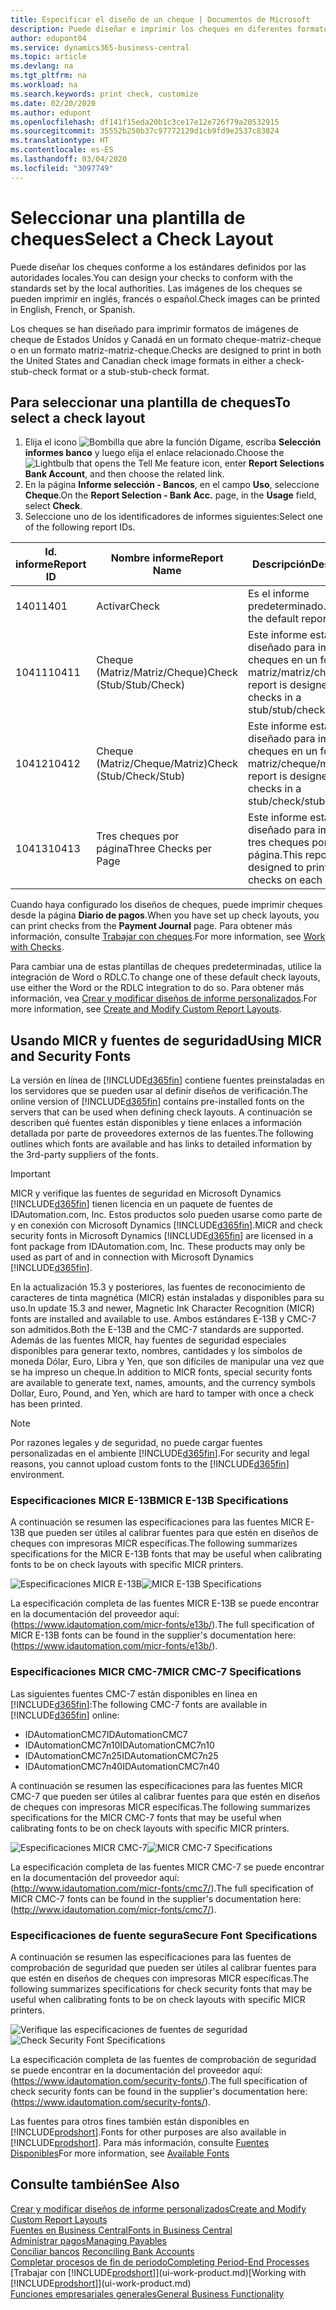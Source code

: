 ```yaml
---
title: Especificar el diseño de un cheque | Documentos de Microsoft
description: Puede diseñar e imprimir los cheques en diferentes formatos para cumplir los estándares.
author: edupont04
ms.service: dynamics365-business-central
ms.topic: article
ms.devlang: na
ms.tgt_pltfrm: na
ms.workload: na
ms.search.keywords: print check, customize
ms.date: 02/20/2020
ms.author: edupont
ms.openlocfilehash: df141f15eda20b1c3ce17e12e726f79a20532915
ms.sourcegitcommit: 35552b250b37c97772129d1cb9fd9e2537c83824
ms.translationtype: HT
ms.contentlocale: es-ES
ms.lasthandoff: 03/04/2020
ms.locfileid: "3097749"
---
```

# <a name="select-a-check-layout"></a><span data-ttu-id="9556c-103">Seleccionar una plantilla de cheques</span><span class="sxs-lookup"><span data-stu-id="9556c-103">Select a Check Layout</span></span>
<span data-ttu-id="9556c-104">Puede diseñar los cheques conforme a los estándares definidos por las autoridades locales.</span><span class="sxs-lookup"><span data-stu-id="9556c-104">You can design your checks to conform with the standards set by the local authorities.</span></span> <span data-ttu-id="9556c-105">Las imágenes de los cheques se pueden imprimir en inglés, francés o español.</span><span class="sxs-lookup"><span data-stu-id="9556c-105">Check images can be printed in English, French, or Spanish.</span></span>

<span data-ttu-id="9556c-106">Los cheques se han diseñado para imprimir formatos de imágenes de cheque de Estados Unidos y Canadá en un formato cheque-matriz-cheque o en un formato matriz-matriz-cheque.</span><span class="sxs-lookup"><span data-stu-id="9556c-106">Checks are designed to print in both the United States and Canadian check image formats in either a check-stub-check format or a stub-stub-check format.</span></span>

## <a name="to-select-a-check-layout"></a><span data-ttu-id="9556c-107">Para seleccionar una plantilla de cheques</span><span class="sxs-lookup"><span data-stu-id="9556c-107">To select a check layout</span></span>
1. <span data-ttu-id="9556c-108">Elija el icono ![Bombilla que abre la función Dígame](media/ui-search/search_small.png "Dígame qué desea hacer"), escriba **Selección informes banco** y luego elija el enlace relacionado.</span><span class="sxs-lookup"><span data-stu-id="9556c-108">Choose the ![Lightbulb that opens the Tell Me feature](media/ui-search/search_small.png "Tell me what you want to do") icon, enter **Report Selections Bank Account**, and then choose the related link.</span></span>
2. <span data-ttu-id="9556c-109">En la página **Informe selección - Bancos**, en el campo **Uso**, seleccione **Cheque**.</span><span class="sxs-lookup"><span data-stu-id="9556c-109">On the **Report Selection - Bank Acc.** page, in the **Usage** field, select **Check**.</span></span>
3. <span data-ttu-id="9556c-110">Seleccione uno de los identificadores de informes siguientes:</span><span class="sxs-lookup"><span data-stu-id="9556c-110">Select one of the following report IDs.</span></span>

| <span data-ttu-id="9556c-111">Id. informe</span><span class="sxs-lookup"><span data-stu-id="9556c-111">Report ID</span></span> | <span data-ttu-id="9556c-112">Nombre informe</span><span class="sxs-lookup"><span data-stu-id="9556c-112">Report Name</span></span> | <span data-ttu-id="9556c-113">Descripción</span><span class="sxs-lookup"><span data-stu-id="9556c-113">Description</span></span> |
| --- | --- | --- |
| <span data-ttu-id="9556c-114">1401</span><span class="sxs-lookup"><span data-stu-id="9556c-114">1401</span></span> |<span data-ttu-id="9556c-115">Activar</span><span class="sxs-lookup"><span data-stu-id="9556c-115">Check</span></span> |<span data-ttu-id="9556c-116">Es el informe predeterminado.</span><span class="sxs-lookup"><span data-stu-id="9556c-116">This is the default report.</span></span> |
| <span data-ttu-id="9556c-117">10411</span><span class="sxs-lookup"><span data-stu-id="9556c-117">10411</span></span> |<span data-ttu-id="9556c-118">Cheque (Matriz/Matriz/Cheque)</span><span class="sxs-lookup"><span data-stu-id="9556c-118">Check (Stub/Stub/Check)</span></span> |<span data-ttu-id="9556c-119">Este informe está diseñado para imprimir cheques en un formato matriz/matriz/cheque.</span><span class="sxs-lookup"><span data-stu-id="9556c-119">This report is designed to print checks in a stub/stub/check format.</span></span> |
| <span data-ttu-id="9556c-120">10412</span><span class="sxs-lookup"><span data-stu-id="9556c-120">10412</span></span> |<span data-ttu-id="9556c-121">Cheque (Matriz/Cheque/Matriz)</span><span class="sxs-lookup"><span data-stu-id="9556c-121">Check (Stub/Check/Stub)</span></span> |<span data-ttu-id="9556c-122">Este informe está diseñado para imprimir cheques en un formato matriz/cheque/matriz.</span><span class="sxs-lookup"><span data-stu-id="9556c-122">This report is designed to print checks in a stub/check/stub format.</span></span> |
| <span data-ttu-id="9556c-123">10413</span><span class="sxs-lookup"><span data-stu-id="9556c-123">10413</span></span> |<span data-ttu-id="9556c-124">Tres cheques por página</span><span class="sxs-lookup"><span data-stu-id="9556c-124">Three Checks per Page</span></span> |<span data-ttu-id="9556c-125">Este informe está diseñado para imprimir tres cheques por página.</span><span class="sxs-lookup"><span data-stu-id="9556c-125">This report is designed to print three checks on each page.</span></span> |

<span data-ttu-id="9556c-126">Cuando haya configurado los diseños de cheques, puede imprimir cheques desde la página **Diario de pagos**.</span><span class="sxs-lookup"><span data-stu-id="9556c-126">When you have set up check layouts, you can print checks from the **Payment Journal** page.</span></span> <span data-ttu-id="9556c-127">Para obtener más información, consulte [Trabajar con cheques](payables-how-work-checks.md).</span><span class="sxs-lookup"><span data-stu-id="9556c-127">For more information, see [Work with Checks](payables-how-work-checks.md).</span></span>

<span data-ttu-id="9556c-128">Para cambiar una de estas plantillas de cheques predeterminadas, utilice la integración de Word o RDLC.</span><span class="sxs-lookup"><span data-stu-id="9556c-128">To change one of these default check layouts, use either the Word or the RDLC integration to do so.</span></span> <span data-ttu-id="9556c-129">Para obtener más información, vea [Crear y modificar diseños de informe personalizados](ui-how-create-custom-report-layout.md).</span><span class="sxs-lookup"><span data-stu-id="9556c-129">For more information, see [Create and Modify Custom Report Layouts](ui-how-create-custom-report-layout.md).</span></span>

## <a name="using-micr-and-security-fonts"></a><span data-ttu-id="9556c-130">Usando MICR y fuentes de seguridad</span><span class="sxs-lookup"><span data-stu-id="9556c-130">Using MICR and Security Fonts</span></span>
<span data-ttu-id="9556c-131">La versión en línea de [!INCLUDE[d365fin](includes/d365fin_md.md)] contiene fuentes preinstaladas en los servidores que se pueden usar al definir diseños de verificación.</span><span class="sxs-lookup"><span data-stu-id="9556c-131">The online version of [!INCLUDE[d365fin](includes/d365fin_md.md)] contains pre-installed fonts on the servers that can be used when defining check layouts.</span></span> <span data-ttu-id="9556c-132">A continuación se describen qué fuentes están disponibles y tiene enlaces a información detallada por parte de proveedores externos de las fuentes.</span><span class="sxs-lookup"><span data-stu-id="9556c-132">The following outlines which fonts are available and has links to detailed information by the 3rd-party suppliers of the fonts.</span></span>

> [!Important]
> <span data-ttu-id="9556c-133">MICR y verifique las fuentes de seguridad en Microsoft Dynamics [!INCLUDE[d365fin](includes/d365fin_md.md)] tienen licencia en un paquete de fuentes de IDAutomation.com, Inc. Estos productos solo pueden usarse como parte de y en conexión con Microsoft Dynamics [!INCLUDE[d365fin](includes/d365fin_md.md)].</span><span class="sxs-lookup"><span data-stu-id="9556c-133">MICR and check security fonts in Microsoft Dynamics [!INCLUDE[d365fin](includes/d365fin_md.md)] are licensed in a font package from IDAutomation.com, Inc. These products may only be used as part of and in connection with Microsoft Dynamics [!INCLUDE[d365fin](includes/d365fin_md.md)].</span></span>

<span data-ttu-id="9556c-134">En la actualización 15.3 y posteriores, las fuentes de reconocimiento de caracteres de tinta magnética (MICR) están instaladas y disponibles para su uso.</span><span class="sxs-lookup"><span data-stu-id="9556c-134">In update 15.3 and newer, Magnetic Ink Character Recognition (MICR) fonts are installed and available to use.</span></span> <span data-ttu-id="9556c-135">Ambos estándares E-13B y CMC-7 son admitidos.</span><span class="sxs-lookup"><span data-stu-id="9556c-135">Both the E-13B and the CMC-7 standards are supported.</span></span> <span data-ttu-id="9556c-136">Además de las fuentes MICR, hay fuentes de seguridad especiales disponibles para generar texto, nombres, cantidades y los símbolos de moneda Dólar, Euro, Libra y Yen, que son difíciles de manipular una vez que se ha impreso un cheque.</span><span class="sxs-lookup"><span data-stu-id="9556c-136">In addition to MICR fonts, special security fonts are available to generate text, names, amounts, and the currency symbols Dollar, Euro, Pound, and Yen, which are hard to tamper with once a check has been printed.</span></span>

> [!NOTE]
> <span data-ttu-id="9556c-137">Por razones legales y de seguridad, no puede cargar fuentes personalizadas en el ambiente [!INCLUDE[d365fin](includes/d365fin_md.md)].</span><span class="sxs-lookup"><span data-stu-id="9556c-137">For security and legal reasons, you cannot upload custom fonts to the [!INCLUDE[d365fin](includes/d365fin_md.md)] environment.</span></span>

### <a name="micr-e-13b-specifications"></a><span data-ttu-id="9556c-138">Especificaciones MICR E-13B</span><span class="sxs-lookup"><span data-stu-id="9556c-138">MICR E-13B Specifications</span></span>
<span data-ttu-id="9556c-139">A continuación se resumen las especificaciones para las fuentes MICR E-13B que pueden ser útiles al calibrar fuentes para que estén en diseños de cheques con impresoras MICR específicas.</span><span class="sxs-lookup"><span data-stu-id="9556c-139">The following summarizes specifications for the MICR E-13B fonts that may be useful when calibrating fonts to be on check layouts with specific MICR printers.</span></span>

<span data-ttu-id="9556c-140">![Especificaciones MICR E-13B](media/font_MICR_E-13B_Specifications.png "Especificaciones MICR E-13B")</span><span class="sxs-lookup"><span data-stu-id="9556c-140">![MICR E-13B Specifications](media/font_MICR_E-13B_Specifications.png "MICR E-13B Specifications")</span></span>

<span data-ttu-id="9556c-141">La especificación completa de las fuentes MICR E-13B se puede encontrar en la documentación del proveedor aquí: (https://www.idautomation.com/micr-fonts/e13b/).</span><span class="sxs-lookup"><span data-stu-id="9556c-141">The full specification of MICR E-13B fonts can be found in the supplier's documentation here: (https://www.idautomation.com/micr-fonts/e13b/).</span></span>

### <a name="micr-cmc-7-specifications"></a><span data-ttu-id="9556c-142">Especificaciones MICR CMC-7</span><span class="sxs-lookup"><span data-stu-id="9556c-142">MICR CMC-7 Specifications</span></span>
<span data-ttu-id="9556c-143">Las siguientes fuentes CMC-7 están disponibles en línea en [!INCLUDE[d365fin](includes/d365fin_md.md)]:</span><span class="sxs-lookup"><span data-stu-id="9556c-143">The following CMC-7 fonts are available in [!INCLUDE[d365fin](includes/d365fin_md.md)] online:</span></span>

- <span data-ttu-id="9556c-144">IDAutomationCMC7</span><span class="sxs-lookup"><span data-stu-id="9556c-144">IDAutomationCMC7</span></span>
- <span data-ttu-id="9556c-145">IDAutomationCMC7n10</span><span class="sxs-lookup"><span data-stu-id="9556c-145">IDAutomationCMC7n10</span></span>
- <span data-ttu-id="9556c-146">IDAutomationCMC7n25</span><span class="sxs-lookup"><span data-stu-id="9556c-146">IDAutomationCMC7n25</span></span>
-   <span data-ttu-id="9556c-147">IDAutomationCMC7n40</span><span class="sxs-lookup"><span data-stu-id="9556c-147">IDAutomationCMC7n40</span></span>

<span data-ttu-id="9556c-148">A continuación se resumen las especificaciones para las fuentes MICR CMC-7 que pueden ser útiles al calibrar fuentes para que estén en diseños de cheques con impresoras MICR específicas.</span><span class="sxs-lookup"><span data-stu-id="9556c-148">The following summarizes specifications for the MICR CMC-7 fonts that may be useful when calibrating fonts to be on check layouts with specific MICR printers.</span></span>

<span data-ttu-id="9556c-149">![Especificaciones MICR CMC-7](media/font_MICR_CMC-7_Specifications.png "Especificaciones MICR CMC-7")</span><span class="sxs-lookup"><span data-stu-id="9556c-149">![MICR CMC-7 Specifications](media/font_MICR_CMC-7_Specifications.png "MICR CMC-7 Specifications")</span></span>

<span data-ttu-id="9556c-150">La especificación completa de las fuentes MICR CMC-7 se puede encontrar en la documentación del proveedor aquí: (http://www.idautomation.com/micr-fonts/cmc7/).</span><span class="sxs-lookup"><span data-stu-id="9556c-150">The full specification of MICR CMC-7 fonts can be found in the supplier's documentation here: (http://www.idautomation.com/micr-fonts/cmc7/).</span></span>

### <a name="secure-font-specifications"></a><span data-ttu-id="9556c-151">Especificaciones de fuente segura</span><span class="sxs-lookup"><span data-stu-id="9556c-151">Secure Font Specifications</span></span>
<span data-ttu-id="9556c-152">A continuación se resumen las especificaciones para las fuentes de comprobación de seguridad que pueden ser útiles al calibrar fuentes para que estén en diseños de cheques con impresoras MICR específicas.</span><span class="sxs-lookup"><span data-stu-id="9556c-152">The following summarizes specifications for check security fonts that may be useful when calibrating fonts to be on check layouts with specific MICR printers.</span></span>

<span data-ttu-id="9556c-153">![Verifique las especificaciones de fuentes de seguridad](media/font_check-security-font_Specifications.png "Verifique las especificaciones de fuentes de seguridad")</span><span class="sxs-lookup"><span data-stu-id="9556c-153">![Check Security Font Specifications](media/font_check-security-font_Specifications.png "Check Security Font Specifications")</span></span>

<span data-ttu-id="9556c-154">La especificación completa de las fuentes de comprobación de seguridad se puede encontrar en la documentación del proveedor aquí: (https://www.idautomation.com/security-fonts/).</span><span class="sxs-lookup"><span data-stu-id="9556c-154">The full specification of check security fonts can be found in the supplier's documentation here: (https://www.idautomation.com/security-fonts/).</span></span>

<span data-ttu-id="9556c-155">Las fuentes para otros fines también están disponibles en [!INCLUDE[prodshort](includes/prodshort.md)].</span><span class="sxs-lookup"><span data-stu-id="9556c-155">Fonts for other purposes are also available in [!INCLUDE[prodshort](includes/prodshort.md)].</span></span> <span data-ttu-id="9556c-156">Para más información, consulte [Fuentes Disponibles](ui-fonts.md)</span><span class="sxs-lookup"><span data-stu-id="9556c-156">For more information, see [Available Fonts](ui-fonts.md)</span></span>

## <a name="see-also"></a><span data-ttu-id="9556c-157">Consulte también</span><span class="sxs-lookup"><span data-stu-id="9556c-157">See Also</span></span>
[<span data-ttu-id="9556c-158">Crear y modificar diseños de informe personalizados</span><span class="sxs-lookup"><span data-stu-id="9556c-158">Create and Modify Custom Report Layouts</span></span>](ui-how-create-custom-report-layout.md)  
[<span data-ttu-id="9556c-159">Fuentes en Business Central</span><span class="sxs-lookup"><span data-stu-id="9556c-159">Fonts in Business Central</span></span>](ui-fonts.md)  
[<span data-ttu-id="9556c-160">Administrar pagos</span><span class="sxs-lookup"><span data-stu-id="9556c-160">Managing Payables</span></span>](payables-manage-payables.md)  
<span data-ttu-id="9556c-161">[Conciliar bancos](bank-manage-bank-accounts.md) </span><span class="sxs-lookup"><span data-stu-id="9556c-161">[Reconciling Bank Accounts](bank-manage-bank-accounts.md) </span></span>  
[<span data-ttu-id="9556c-162">Completar procesos de fin de periodo</span><span class="sxs-lookup"><span data-stu-id="9556c-162">Completing Period-End Processes</span></span>](year-how-complete-period-end-processes.md)  
<span data-ttu-id="9556c-163">[Trabajar con [!INCLUDE[prodshort](includes/prodshort.md)]](ui-work-product.md)</span><span class="sxs-lookup"><span data-stu-id="9556c-163">[Working with [!INCLUDE[prodshort](includes/prodshort.md)]](ui-work-product.md)</span></span>  
[<span data-ttu-id="9556c-164">Funciones empresariales generales</span><span class="sxs-lookup"><span data-stu-id="9556c-164">General Business Functionality</span></span>](ui-across-business-areas.md)
